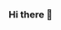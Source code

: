 ### Hi there 👋

<!--
**Saatvik-Raj-Gupta/Saatvik-Raj-Gupta** is a ✨ _special_ ✨ repository because its `README.md` (this file) appears on your GitHub profile.

Here are some ideas to get you started:

- 🔭 I’m currently working on Machine Learning
- 🌱 I’m currently learning Deep Learning
- 👯 I’m looking to collaborate on Machine Learning
- 🤔 I’m looking for help with new concepts
- 💬 Ask me about ...
- 📫 How to reach me: ...
- 😄 Pronouns: ...
- ⚡ Fun fact: ...
-->
